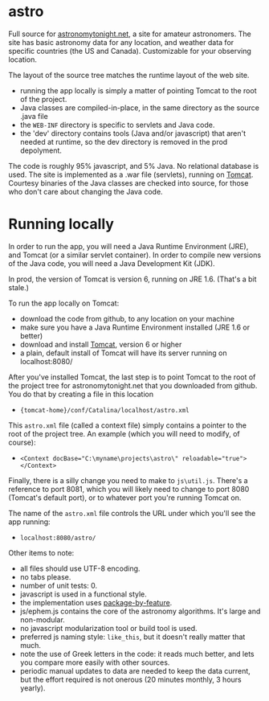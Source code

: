 # astro
Full source for [astronomytonight.net](http://astronomytonight.net/main/form.sky), a site for amateur astronomers. The site has basic astronomy data for any location, and weather data for specific countries (the US and Canada). Customizable for your observing location.

The layout of the source tree matches the runtime layout of the web site.  
* running the app locally is simply a matter of pointing Tomcat to the root of the project.  
* Java classes are compiled-in-place, in the same directory as the source .java file 
* the `WEB-INF` directory is specific to servlets and Java code. 
* the 'dev' directory contains tools (Java and/or javascript) that aren't needed at runtime, so the dev directory is removed in the prod depolyment.

The code is roughly 95% javascript, and 5% Java.
No relational database is used.
The site is implemented as a .war file (servlets), running on [Tomcat](http://tomcat.apache.org/whichversion.html). 
Courtesy binaries of the Java classes are checked into source, for those who don't care about changing the Java code.

# Running locally

In order to run the app, you will need a Java Runtime Environment (JRE), and Tomcat (or a similar servlet container). 
In order to compile new versions of the Java code, you will need a Java Development Kit (JDK).

In prod, the version of Tomcat is version 6, running on JRE 1.6. (That's a bit stale.)

To run the app locally on Tomcat:
* download the code from github, to any location on your machine
* make sure you have a Java Runtime Environment installed (JRE 1.6 or better)
* download and install [Tomcat](http://tomcat.apache.org/whichversion.html), version 6 or higher
* a plain, default install of Tomcat will have its server running on localhost:8080/

After you've installed Tomcat, the last step is to point Tomcat to the root of the project tree for astronomytonight.net 
that you downloaded from github. You do that by creating a file in this location
* `{tomcat-home}/conf/Catalina/localhost/astro.xml`

This `astro.xml` file (called a context file) simply contains a pointer to the root of the project tree. An example (which you will need to modify, of course):
* `<Context docBase="C:\myname\projects\astro\" reloadable="true"></Context>`

Finally, there is a silly change you need to make to `js\util.js`. 
There's a reference to port 8081, which you will likely need to change to port 8080 (Tomcat's default port), or to 
whatever port you're running Tomcat on.   

The name of the `astro.xml` file controls the URL under which you'll see the app running:  
* `localhost:8080/astro/`


Other items to note:
* all files should use UTF-8 encoding.
* no tabs please.
* number of unit tests: 0.
* javascript is used in a functional style.
* the implementation uses [package-by-feature](http://www.javapractices.com/topic/TopicAction.do?Id=205).
* js/ephem.js contains the core of the astronomy algorithms. It's large and non-modular.
* no javascript modularization tool or build tool is used.
* preferred js naming style: `like_this`, but it doesn't really matter that much.
* note the use of Greek letters in the code: it reads much better, and lets you compare more easily with other sources.
* periodic manual updates to data are needed to keep the data current, but the effort required is not onerous (20 minutes monthly, 3 hours yearly).
